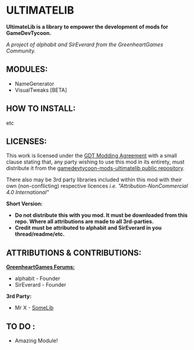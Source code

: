 ULTIMATELIB
=============================
**UltimateLib is a library to empower the development of mods for GameDevTycoon.**

*A project of alphabit and SirEverard from the GreenheartGames Community.*


MODULES:
--------------
- NameGenerator
- VisualTweaks [BETA]




HOW TO INSTALL:
--------------
etc


LICENSES:
--------------
This work is licensed under the <a rel="license" href="http://www.greenheartgames.com/legal/game-dev-tycoon-modding-agreement/">GDT Modding Agreement</a> with a small clause stating that, any party wishing to use this mod in its entirety, must distribute it from the <a rel="repo" href="https://github.com/abesco/gamedevtycoon-mods-ultimatelib/">gamedevtycoon-mods-ultimatelib public repository</a>.

There also may be 3rd party libraries included within this mod with their own (non-conflicting) respective licences *i.e. "Attribution-NonCommercial 4.0 International"*


**Short Version:**
- **Do not distribute this with you mod. It must be downloaded from this repo. Where all attributions are made to all 3rd-parties.**
- **Credit must be attributed to alphabit and SirEverard in you thread/readme/etc.**

ATTRIBUTIONS & CONTRIBUTIONS:
--------------

**<a href="http://forum.greenheartgames.com/">GreenheartGames Forums:</a>**
- alphabit - Founder
- SirEverard - Founder
 

**3rd Party:**
- Mr X - <a href="somewebsite">SomeLib</a>


TO DO :
-------------

- Amazing Module!



